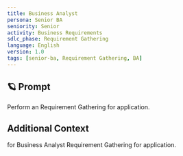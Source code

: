 ```yaml
---
title: Business Analyst
persona: Senior BA
seniority: Senior
activity: Business Requirements 
sdlc_phase: Requirement Gathering
language: English
version: 1.0
tags: [senior-ba, Requirement Gathering, BA]
---
```


## 🪐 Prompt

Perform an Requirement Gathering for application.

## Additional Context

for Business Analyst Requirement Gathering for application.